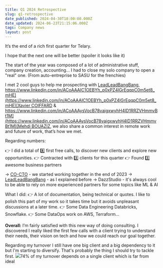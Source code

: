 ```yaml
---
title: Q1 2024 Retrospective
slug: q1-retrospective
date_published: 2024-04-30T18:00:00.000Z
date_updated: 2024-06-23T21:15:06.000Z
tags: Company news
layout: post
---
```


It’s the end of a rich first quarter for Telary.

I hope that the next one will be better (spoiler it looks like it)

The start of the year was composed of a lot of administrative stuff, company creation, accounting… I had to close my solo company to open a "real" one. (From auto-entreprise to SASU for the frenchies)

I met 2 cool guys to help me prospecting with [LeadLeadBangBang](https://www.linkedin.com/company/leadleadbangbang/), [https://www.linkedin.com/in/ACoAAAIC1OEBYh_p0xPZ4lGrEqqpC0m5et8_mHE](https://www.linkedin.com/in/ACoAAAIC1OEBYh_p0xPZ4lGrEqqpC0m5et8_mHE)[Xavier COIFFARD](https://www.linkedin.com/in/xaviercoiffard/) & [https://www.linkedin.com/in/ACoAAAysVocB78vaigxwyhH4ID1RRZVHmmvBt1M](https://www.linkedin.com/in/ACoAAAysVocB78vaigxwyhH4ID1RRZVHmmvBt1M)[Mehdi BOUAZIZ](https://www.linkedin.com/in/bouaziz-mehdi/), we also share a common interest in remote work and future of work, that’s how we met.

Regarding numbers:

👉 I did a total of 8️⃣ first free calls, to discover new clients and explore new opportunities.
👉 Contracted with 3️⃣ clients for this quarter
👉 Found 3️⃣ awesome business partners

→ [CO-CTO](https://www.linkedin.com/company/co-cto/) - we started working together in the end of 2023
→ [LeadLeadBangBang](https://www.linkedin.com/company/leadleadbangbang/) - as I explained before
→ DazzStudio - it's always cool to be able to rely on more experienced partners for some topics like ML & AI

What I did:
👉 A lot of documentation, being technical or quotes. I like to polish this part of my work so it takes time but it avoids unpleasant discussions at a later time.
👉 Some Data Engineering Databricks, Snowflake.
👉 Some DataOps work on AWS, Terraform…

**Overall:** I’m fairly satisfied with this new way of doing consulting. I discovered I really liked the first few calls with a client trying to understand their needs, their vision on tech and how we could reach our goal together.

Regarding my turnover I still have one big client and a big dependency to it but I'm starting to diversify. That's probably the thing I should try to tackle first.
![](__GHOST_URL__/content/images/2024/06/data-src-image-a0d735a9-2a01-4b9e-a78f-e9515f19b9fd.png)74% of my turnover depends on a single client which is far from ideal
